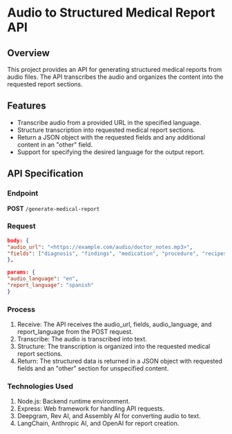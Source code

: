 # Audio to Structured Medical Report API

## Overview

This project provides an API for generating structured medical reports from audio files. The API transcribes the audio and organizes the content into the requested report sections.

## Features

- Transcribe audio from a provided URL in the specified language.
- Structure transcription into requested medical report sections.
- Return a JSON object with the requested fields and any additional content in an "other" field.
- Support for specifying the desired language for the output report.

## API Specification

### Endpoint

**POST** `/generate-medical-report`

### Request

```json
body: {
"audio_url": "<https://example.com/audio/doctor_notes.mp3>",
"fields": ["diagnosis", "findings", "medication", "procedure", "recipes", "therapy"],
},

params: {
"audio_language": "en",
"report_language": "spanish"
}
```

### Process

1. Receive: The API receives the audio_url, fields, audio_language, and report_language from the POST request.
2. Transcribe: The audio is transcribed into text.
3. Structure: The transcription is organized into the requested medical report sections.
4. Return: The structured data is returned in a JSON object with requested fields and an "other" section for unspecified content.

### Technologies Used

1. Node.js: Backend runtime environment.
2. Express: Web framework for handling API requests.
3. Deepgram, Rev AI, and Assembly AI for converting audio to text.
4. LangChain, Anthropic AI, and OpenAI for report creation.
